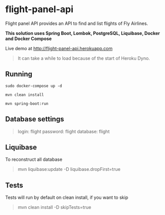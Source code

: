 
# flight-panel-api

Flight panel API provides an API to find and list flights of Fly Airlines.

**This solution uses Spring Boot, Lombok, PostgreSQL, Liquibase, Docker and Docker Compose**

Live demo at http://flight-panel-api.herokuapp.com
> It can take a while to load because of the start of Heroku Dyno.

## Running
`sudo docker-compose up -d`

`mvn clean install`

`mvn spring-boot:run`

## Database settings
> login: flight
> password: flight
> database: flight

## Liquibase 
To reconstruct all database
> mvn liquibase:update -D liquibase.dropFirst=true

## Tests
Tests will run by default on clean install, if you want to skip
>mvn clean install -D skipTests=true
